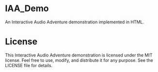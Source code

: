 # IAA_Demo
An Interactive Audio Adventure demonstration implemented in HTML.

# License
This Interactive Audio Adventure demonstration is licensed under the MIT license. Feel free to use, modify, and distribute it for any purpose. See the LICENSE file for details.
